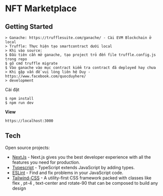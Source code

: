 
# NFT Marketplace

## Getting Started

```
> Ganache: https://trufflesuite.com/ganache/ - Cài EVM Blockchain ở local
> Truffle: Thực hiện tạo smartcontract dưới local 
> Khi vào source: 
$ Đầu tiên cần mở ganache, tạo project trỏ đến file truffle.config.js trong repo 
$ gõ cmd truffle migrate 
$ Vào ganache vào mục contract kiểm tra contract đã deployed hay chưa 
> Khi gặp vấn đề vui lòng liên hệ Duy - https://www.facebook.com/quocduyhere/
> development
```

Cài đặt

```
$ npm install
$ npm run dev

```

**View**

`https://localhost:3000`

## Tech

Open source projects:

- [NextJs](https://nextjs.org/) - Next.js gives you the best developer experience with all the features you need for production.
- [Typescript](https://www.typescriptlang.org/) - TypeScript extends JavaScript by adding types.
- [ESLint](https://eslint.org/) - Find and fix problems in your JavaScript code.
- [Tailwind-CSS](https://tailwindcss.com/) - A utility-first CSS framework packed with classes like flex , pt-4 , text-center and rotate-90 that can be composed to build any design
